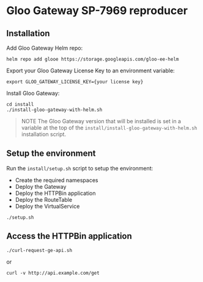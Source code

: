 # Gloo Gateway SP-7969 reproducer

## Installation

Add Gloo Gateway Helm repo:
```
helm repo add glooe https://storage.googleapis.com/gloo-ee-helm
```

Export your Gloo Gateway License Key to an environment variable:
```
export GLOO_GATEWAY_LICENSE_KEY={your license key}
```

Install Gloo Gateway:
```
cd install
./install-gloo-gateway-with-helm.sh
```

> NOTE
> The Gloo Gateway version that will be installed is set in a variable at the top of the `install/install-gloo-gateway-with-helm.sh` installation script.

## Setup the environment

Run the `install/setup.sh` script to setup the environment:

- Create the required namespaces
- Deploy the Gateway
- Deploy the HTTPBin application
- Deploy the RouteTable
- Deploy the VirtualService

```
./setup.sh
```

## Access the HTTPBin application

```
./curl-request-ge-api.sh
```

or

```
curl -v http://api.example.com/get
```
